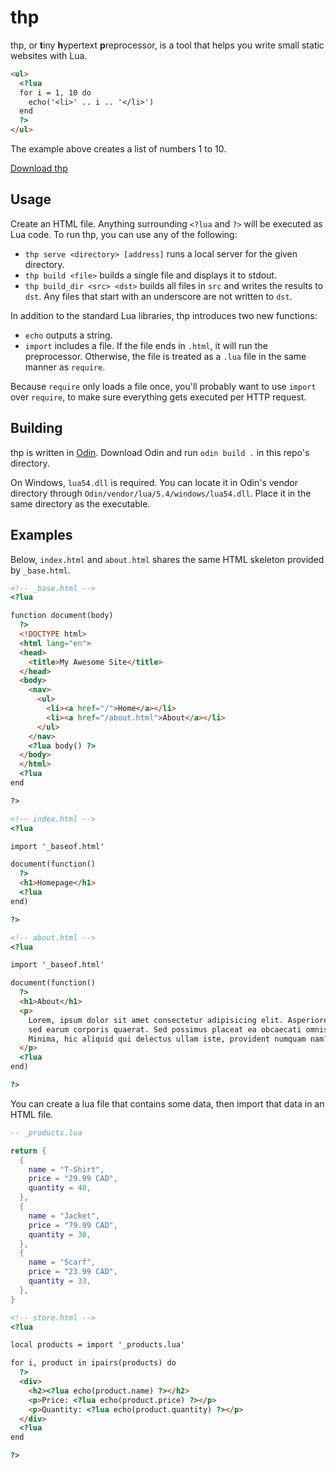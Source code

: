 # thp

thp, or **t**iny **h**ypertext **p**reprocessor, is a tool that helps you write
small static websites with Lua.

```html
<ul>
  <?lua
  for i = 1, 10 do
    echo('<li>' .. i .. '</li>')
  end
  ?>
</ul>
```

The example above creates a list of numbers 1 to 10.

[Download thp](https://github.com/jasonliang-dev/thp/releases/download/0.1/thp.zip)

## Usage

Create an HTML file. Anything surrounding `<?lua` and `?>` will be executed as
Lua code. To run thp, you can use any of the following:

- `thp serve <directory> [address]` runs a local server for the given directory.
- `thp build <file>` builds a single file and displays it to stdout.
- `thp build_dir <src> <dst>` builds all files in `src` and writes the results
  to `dst`. Any files that start with an underscore are not written to `dst`.

In addition to the standard Lua libraries, thp introduces two new functions:

- `echo` outputs a string.
- `import` includes a file. If the file ends in `.html`, it will run the
  preprocessor. Otherwise, the file is treated as a `.lua` file in the same
  manner as `require`.

Because `require` only loads a file once, you'll probably want to use `import`
over `require`, to make sure everything gets executed per HTTP request.

## Building

thp is written in [Odin](https://odin-lang.org/). Download Odin and run
`odin build .` in this repo's directory.

On Windows, `lua54.dll` is required. You can locate it in Odin's vendor
directory through `Odin/vendor/lua/5.4/windows/lua54.dll`. Place it in the
same directory as the executable.

## Examples

Below, `index.html` and `about.html` shares the same HTML skeleton provided by
`_base.html`.

```html
<!-- _base.html -->
<?lua

function document(body)
  ?>
  <!DOCTYPE html>
  <html lang="en">
  <head>
    <title>My Awesome Site</title>
  </head>
  <body>
    <nav>
      <ul>
        <li><a href="/">Home</a></li>
        <li><a href="/about.html">About</a></li>
      </ul>
    </nav>
    <?lua body() ?>
  </body>
  </html>
  <?lua
end

?>
```

```html
<!-- index.html -->
<?lua

import '_baseof.html'

document(function()
  ?>
  <h1>Homepage</h1>
  <?lua
end)

?>
```

```html
<!-- about.html -->
<?lua

import '_baseof.html'

document(function()
  ?>
  <h1>About</h1>
  <p>
    Lorem, ipsum dolor sit amet consectetur adipisicing elit. Asperiores id
    sed earum corporis quaerat. Sed possimus placeat ea obcaecati omnis?
    Minima, hic aliquid qui delectus ullam iste, provident numquam nam?
  </p>
  <?lua
end)

?>
```

You can create a lua file that contains some data, then import that data in an
HTML file.

```lua
-- _products.lua

return {
  {
    name = "T-Shirt",
    price = "29.99 CAD",
    quantity = 40,
  },
  {
    name = "Jacket",
    price = "79.99 CAD",
    quantity = 30,
  },
  {
    name = "Scarf",
    price = "23.99 CAD",
    quantity = 33,
  },
}
```

```html
<!-- store.html -->
<?lua

local products = import '_products.lua'

for i, product in ipairs(products) do
  ?>
  <div>
    <h2><?lua echo(product.name) ?></h2>
    <p>Price: <?lua echo(product.price) ?></p>
    <p>Quantity: <?lua echo(product.quantity) ?></p>
  </div>
  <?lua
end

?>
```
